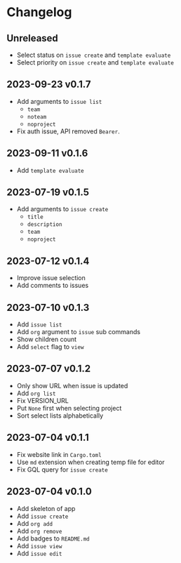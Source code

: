 # Changelog

## Unreleased

- Select status on `issue create` and `template evaluate`
- Select priority on `issue create` and `template evaluate`

## 2023-09-23 v0.1.7

- Add arguments to `issue list`
  - `team`
  - `noteam`
  - `noproject`
- Fix auth issue, API removed `Bearer`.

## 2023-09-11 v0.1.6

- Add `template evaluate`

## 2023-07-19 v0.1.5

- Add arguments to `issue create`
  - `title`
  - `description`
  - `team`
  - `noproject`

## 2023-07-12 v0.1.4

- Improve issue selection
- Add comments to issues

## 2023-07-10 v0.1.3

- Add `issue list`
- Add `org` argument to `issue` sub commands
- Show children count
- Add `select` flag to `view`

## 2023-07-07 v0.1.2

- Only show URL when issue is updated
- Add `org list`
- Fix VERSION_URL
- Put `None` first when selecting project
- Sort select lists alphabetically

## 2023-07-04 v0.1.1

- Fix website link in `Cargo.toml`
- Use `md` extension when creating temp file for editor
- Fix GQL query for `issue create`

## 2023-07-04 v0.1.0

- Add skeleton of app
- Add `issue create`
- Add `org add`
- Add `org remove`
- Add badges to `README.md`
- Add `issue view`
- Add `issue edit`
